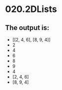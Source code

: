 # 020.2DLists

## The output is:

* [[2, 4, 6], [8, 9, 4]]
* 2
* 4
* 6
* 8
* 9
* 4
* [2, 4, 6]
* [8, 9, 4]